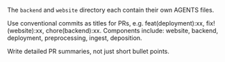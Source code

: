 The `backend` and `website` directory each contain their own AGENTS files.

Use conventional commits as titles for PRs, e.g. feat(deployment):xx, fix!(website):xx, chore(backend):xx.
Components include: website, backend, deployment, preprocessing, ingest, deposition.

Write detailed PR summaries, not just short bullet points.
